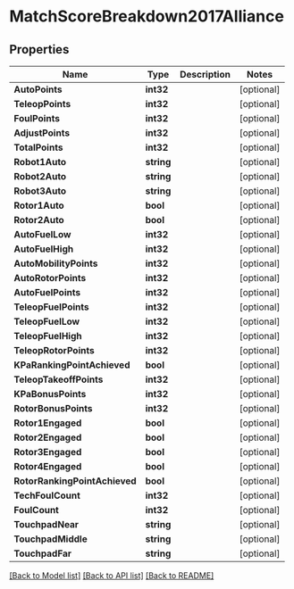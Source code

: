 # MatchScoreBreakdown2017Alliance

## Properties
Name | Type | Description | Notes
------------ | ------------- | ------------- | -------------
**AutoPoints** | **int32** |  | [optional] 
**TeleopPoints** | **int32** |  | [optional] 
**FoulPoints** | **int32** |  | [optional] 
**AdjustPoints** | **int32** |  | [optional] 
**TotalPoints** | **int32** |  | [optional] 
**Robot1Auto** | **string** |  | [optional] 
**Robot2Auto** | **string** |  | [optional] 
**Robot3Auto** | **string** |  | [optional] 
**Rotor1Auto** | **bool** |  | [optional] 
**Rotor2Auto** | **bool** |  | [optional] 
**AutoFuelLow** | **int32** |  | [optional] 
**AutoFuelHigh** | **int32** |  | [optional] 
**AutoMobilityPoints** | **int32** |  | [optional] 
**AutoRotorPoints** | **int32** |  | [optional] 
**AutoFuelPoints** | **int32** |  | [optional] 
**TeleopFuelPoints** | **int32** |  | [optional] 
**TeleopFuelLow** | **int32** |  | [optional] 
**TeleopFuelHigh** | **int32** |  | [optional] 
**TeleopRotorPoints** | **int32** |  | [optional] 
**KPaRankingPointAchieved** | **bool** |  | [optional] 
**TeleopTakeoffPoints** | **int32** |  | [optional] 
**KPaBonusPoints** | **int32** |  | [optional] 
**RotorBonusPoints** | **int32** |  | [optional] 
**Rotor1Engaged** | **bool** |  | [optional] 
**Rotor2Engaged** | **bool** |  | [optional] 
**Rotor3Engaged** | **bool** |  | [optional] 
**Rotor4Engaged** | **bool** |  | [optional] 
**RotorRankingPointAchieved** | **bool** |  | [optional] 
**TechFoulCount** | **int32** |  | [optional] 
**FoulCount** | **int32** |  | [optional] 
**TouchpadNear** | **string** |  | [optional] 
**TouchpadMiddle** | **string** |  | [optional] 
**TouchpadFar** | **string** |  | [optional] 

[[Back to Model list]](../README.md#documentation-for-models) [[Back to API list]](../README.md#documentation-for-api-endpoints) [[Back to README]](../README.md)


